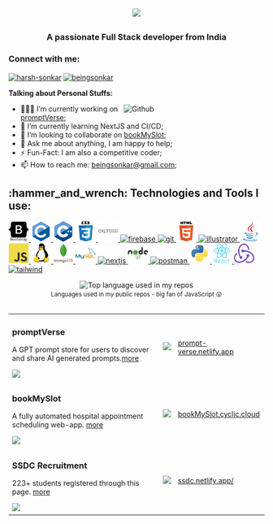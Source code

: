 <h1 align="center">
  <a href="https://git.io/typing-svg">
    <img src="https://readme-typing-svg.herokuapp.com/?lines=Hello,+There!+👋;This+is+Harsh+Sonkar....;Nice+to+meet+you!&center=true&size=30">
  </a>
<h3 align="center">A passionate Full Stack developer from India</h3>

<h3 align="left">Connect with me:</h3>
<p align="left">
<a href="https://linkedin.com/in/harsh-sonkar" target="blank"><img align="center" src="https://raw.githubusercontent.com/rahuldkjain/github-profile-readme-generator/master/src/images/icons/Social/linked-in-alt.svg" alt="harsh-sonkar" height="30" width="40" /></a>
<a href="https://instagram.com/beingsonkar" target="blank"><img align="center" src="https://raw.githubusercontent.com/rahuldkjain/github-profile-readme-generator/master/src/images/icons/Social/instagram.svg" alt="beingsonkar" height="30" width="40" /></a>
</p>


<!-- Talking about you -->
**Talking about Personal Stuffs:**

<!-- Any image aligned to the right. Beware the width -->
<img width="55%" align="right" alt="Github" src="https://raw.githubusercontent.com/onimur/.github/master/.resources/git-header.svg" />

- 👨🏽‍💻 I’m currently working on [promptVerse](https://github.com/dynamicHarsh/promptVerse);
- 🌱 I’m currently learning NextJS and CI/CD; 
- 🤝 I’m looking to collaborate on [bookMySlot](https://github.com/dynamicHarsh/bookMySlot);
- 💬 Ask me about anything, I am happy to help;
- ⚡️ Fun-Fact: I am also a competitive coder;
- 📫 How to reach me: beingsonkar@gmail.com;




<h2 align="left">:hammer_and_wrench: Technologies and Tools I use:</h2>
<p align="left"> <a href="https://getbootstrap.com" target="_blank" rel="noreferrer"> <img src="https://raw.githubusercontent.com/devicons/devicon/master/icons/bootstrap/bootstrap-plain-wordmark.svg" alt="bootstrap" width="40" height="40"/> </a> <a href="https://www.cprogramming.com/" target="_blank" rel="noreferrer"> <img src="https://raw.githubusercontent.com/devicons/devicon/master/icons/c/c-original.svg" alt="c" width="40" height="40"/> </a> <a href="https://www.w3schools.com/cpp/" target="_blank" rel="noreferrer"> <img src="https://raw.githubusercontent.com/devicons/devicon/master/icons/cplusplus/cplusplus-original.svg" alt="cplusplus" width="40" height="40"/> </a> <a href="https://www.w3schools.com/css/" target="_blank" rel="noreferrer"> <img src="https://raw.githubusercontent.com/devicons/devicon/master/icons/css3/css3-original-wordmark.svg" alt="css3" width="40" height="40"/> </a> <a href="https://expressjs.com" target="_blank" rel="noreferrer"> <img src="https://raw.githubusercontent.com/devicons/devicon/master/icons/express/express-original-wordmark.svg" alt="express" width="40" height="40"/> </a> <a href="https://firebase.google.com/" target="_blank" rel="noreferrer"> <img src="https://www.vectorlogo.zone/logos/firebase/firebase-icon.svg" alt="firebase" width="40" height="40"/> </a> <a href="https://git-scm.com/" target="_blank" rel="noreferrer"> <img src="https://www.vectorlogo.zone/logos/git-scm/git-scm-icon.svg" alt="git" width="40" height="40"/> </a> <a href="https://www.w3.org/html/" target="_blank" rel="noreferrer"> <img src="https://raw.githubusercontent.com/devicons/devicon/master/icons/html5/html5-original-wordmark.svg" alt="html5" width="40" height="40"/> </a> <a href="https://www.adobe.com/in/products/illustrator.html" target="_blank" rel="noreferrer"> <img src="https://www.vectorlogo.zone/logos/adobe_illustrator/adobe_illustrator-icon.svg" alt="illustrator" width="40" height="40"/> </a> <a href="https://www.java.com" target="_blank" rel="noreferrer"> <img src="https://raw.githubusercontent.com/devicons/devicon/master/icons/java/java-original.svg" alt="java" width="40" height="40"/> </a> <a href="https://developer.mozilla.org/en-US/docs/Web/JavaScript" target="_blank" rel="noreferrer"> <img src="https://raw.githubusercontent.com/devicons/devicon/master/icons/javascript/javascript-original.svg" alt="javascript" width="40" height="40"/> </a> <a href="https://www.linux.org/" target="_blank" rel="noreferrer"> <img src="https://raw.githubusercontent.com/devicons/devicon/master/icons/linux/linux-original.svg" alt="linux" width="40" height="40"/> </a> <a href="https://www.mongodb.com/" target="_blank" rel="noreferrer"> <img src="https://raw.githubusercontent.com/devicons/devicon/master/icons/mongodb/mongodb-original-wordmark.svg" alt="mongodb" width="40" height="40"/> </a> <a href="https://www.mysql.com/" target="_blank" rel="noreferrer"> <img src="https://raw.githubusercontent.com/devicons/devicon/master/icons/mysql/mysql-original-wordmark.svg" alt="mysql" width="40" height="40"/> </a> <a href="https://nextjs.org/" target="_blank" rel="noreferrer"> <img src="https://cdn.worldvectorlogo.com/logos/nextjs-2.svg" alt="nextjs" width="40" height="40"/> </a> <a href="https://nodejs.org" target="_blank" rel="noreferrer"> <img src="https://raw.githubusercontent.com/devicons/devicon/master/icons/nodejs/nodejs-original-wordmark.svg" alt="nodejs" width="40" height="40"/> </a> <a href="https://postman.com" target="_blank" rel="noreferrer"> <img src="https://www.vectorlogo.zone/logos/getpostman/getpostman-icon.svg" alt="postman" width="40" height="40"/> </a> <a href="https://www.python.org" target="_blank" rel="noreferrer"> <img src="https://raw.githubusercontent.com/devicons/devicon/master/icons/python/python-original.svg" alt="python" width="40" height="40"/> </a> <a href="https://reactjs.org/" target="_blank" rel="noreferrer"> <img src="https://raw.githubusercontent.com/devicons/devicon/master/icons/react/react-original-wordmark.svg" alt="react" width="40" height="40"/> </a> <a href="https://redux.js.org" target="_blank" rel="noreferrer"> <img src="https://raw.githubusercontent.com/devicons/devicon/master/icons/redux/redux-original.svg" alt="redux" width="40" height="40"/> </a> <a href="https://tailwindcss.com/" target="_blank" rel="noreferrer"> <img src="https://www.vectorlogo.zone/logos/tailwindcss/tailwindcss-icon.svg" alt="tailwind" width="40" height="40"/> </a> </p>
















<table>
  <tbody>
    <tr>
      <td>
        <h3>promptVerse</h3>
        <p>A GPT prompt store for users to discover and share AI generated prompts.<a href="https://github.com/dynamicHarsh/promptVerse" target="_blank">more</a>
</p>
        <img src="https://skillicons.dev/icons?i=nextjs,nodejs,expressjs,mongodb" />
      </td>
      <td><img src="https://github.com/dynamicHarsh/dynamicHarsh/assets/104693483/22ef1ddd-a9f3-486b-84f2-daf6e43f0761"/></td>
      <td><a href="https://prompt-verse.netlify.app/" target="_blank">prompt-verse.netlify.app</a></td>
    </tr>
    <tr>
       <td>
        <h3>bookMySlot</h3>
        <p>A fully automated hospital appointment scheduling web-app. <a href="https://github.com/dynamicHarsh/bookMySlot" target="_blank">more</a></p>
        <img src="https://skillicons.dev/icons?i=react,nodejs,expressjs,mongodb,firebase" />
      </td>
      <td><img src="https://github.com/dynamicHarsh/dynamicHarsh/assets/104693483/1f571190-4857-4ee7-a7bc-f093964278a3" width="500px" /></td>
      <td><a href="https://gentle-frog-gabardine.cyclic.cloud/" target="_blank">bookMySlot.cyclic.cloud</a></td>
    </tr>
    <tr>
      <td>
        <h3>SSDC Recruitment</h3>
        <p>223+ students registered through this page. <a href="https://github.com/dynamicHarsh/bookMySlot" target="_blank">more</a></p>
        <img src="https://skillicons.dev/icons?i=firebase,react,materialui" />
      </td>
      <td><img src="https://github.com/dynamicHarsh/dynamicHarsh/assets/104693483/b8ec2dce-78d2-4c9d-9175-36c7addf23fb" width="500px" /></td>
     <td><a href="https://ssdc.netlify.app/" target="_blank">ssdc.netlify.app/</a></td>
    </tr>
    

  <div align="center">
  <img width="" src="https://github-readme-stats.vercel.app/api/top-langs/?username=dynamicharsh&layout=compact&hide_title=1&card_width=300" alt="Top language used in my repos" />
  <br />
  <small>Languages used in my public repos - big fan of JavaScript 😛</small>
  <br />
  <br />
</div>


